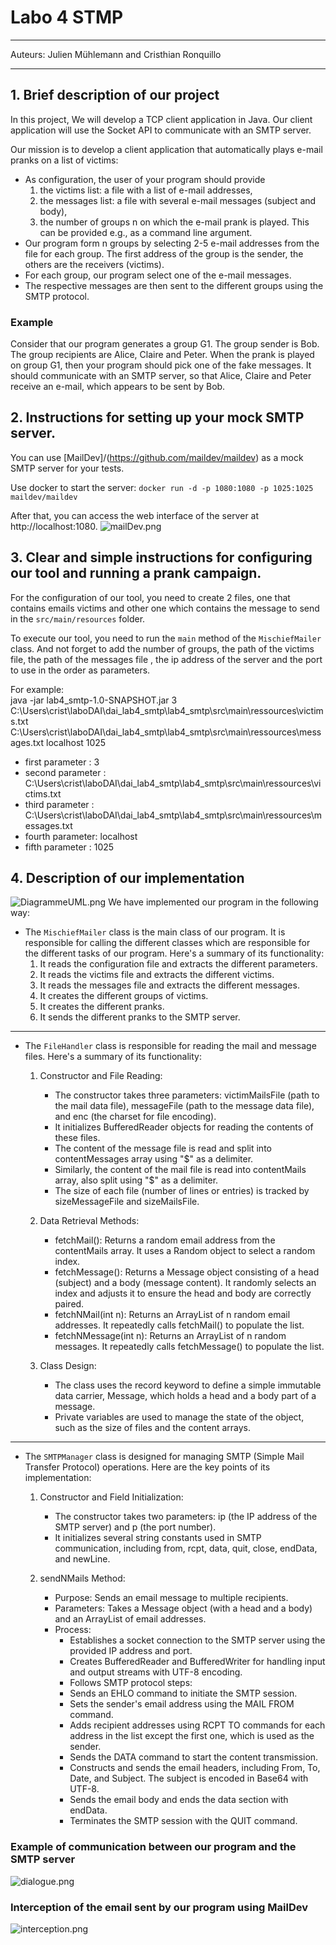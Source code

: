 # Labo 4 STMP
---

Auteurs: Julien Mühlemann and Cristhian Ronquillo 

---
## 1. Brief description of our project
In this project, We will develop a TCP client application in Java. 
Our client application will use the Socket API to communicate with an SMTP server.

Our mission is to develop a client application that automatically plays e-mail pranks on a list of victims:

* As configuration, the user of your program should provide
  1.  the victims list: a file with a list of e-mail addresses,
  2. the messages list: a file with several e-mail messages (subject and body),
  3. the number of groups n on which the e-mail prank is played. This can be provided e.g., as a command line argument.
* Our program form n groups by selecting 2-5 e-mail addresses from the file for each group. 
The first address of the group is the sender, the others are the receivers (victims).
* For each group, our program select one of the e-mail messages.
* The respective messages are then sent to the different groups using the SMTP protocol.

### Example
Consider that our program generates a group G1. 
The group sender is Bob. The group recipients are Alice, Claire and Peter. 
When the prank is played on group G1, then your program should pick one of the fake messages. 
It should communicate with an SMTP server, so that Alice, Claire and Peter receive an e-mail, which appears to be sent by Bob.

## 2. Instructions for setting up your mock SMTP server.
You can use [MailDev]/(https://github.com/maildev/maildev) as a mock SMTP server for your tests. 

Use docker to start the server:
`docker run -d -p 1080:1080 -p 1025:1025 maildev/maildev`

After that, you can access the web interface of the server at http://localhost:1080.
![mailDev.png](lab4_smtp%2Fsrc%2Fmain%2Fressources%2Ffigures%2FmailDev.png)

## 3. Clear and simple instructions for configuring our tool and running a prank campaign.
For the configuration of our tool, you need to create 2 files, one that contains emails victims and other one which contains
the message to send in the `src/main/resources` folder.

To execute our tool, you need to run the `main` method of the `MischiefMailer` class.
And not forget to add the number of groups, 
the path of the victims file, the path of the messages file , 
the ip address of the server and the port to use in the order as parameters.

For example:  
java -jar lab4_smtp-1.0-SNAPSHOT.jar 3 C:\Users\crist\laboDAI\dai_lab4_smtp\lab4_smtp\src\main\ressources\victims.txt C:\Users\crist\laboDAI\dai_lab4_smtp\lab4_smtp\src\main\ressources\messages.txt localhost 1025
  
* first parameter : 3
* second parameter : C:\Users\crist\laboDAI\dai_lab4_smtp\lab4_smtp\src\main\ressources\victims.txt
* third parameter : C:\Users\crist\laboDAI\dai_lab4_smtp\lab4_smtp\src\main\ressources\messages.txt
* fourth parameter: localhost
* fifth parameter : 1025
## 4. Description of our implementation
![DiagrammeUML.png](lab4_smtp%2Fsrc%2Fmain%2Fressources%2Ffigures%2FDiagrammeUML.png)
We have implemented our program in the following way:
* The `MischiefMailer` class is the main class of our program. It is responsible for calling the different classes which are responsible for the different tasks of our program.
Here's a summary of its functionality:
    1. It reads the configuration file and extracts the different parameters.
    2. It reads the victims file and extracts the different victims.
    3. It reads the messages file and extracts the different messages.
    4. It creates the different groups of victims.
    5. It creates the different pranks.
    6. It sends the different pranks to the SMTP server.

---
  

* The `FileHandler` class is responsible for reading the mail and message files.
  Here's a summary of its functionality:
  1. Constructor and File Reading:
     * The constructor takes three parameters: victimMailsFile (path to the mail data file), messageFile (path to the message data file), and enc (the charset for file encoding).
     * It initializes BufferedReader objects for reading the contents of these files.
     * The content of the message file is read and split into contentMessages array using "$" as a delimiter.
     * Similarly, the content of the mail file is read into contentMails array, also split using "$" as a delimiter.
     * The size of each file (number of lines or entries) is tracked by sizeMessageFile and sizeMailsFile.

  2. Data Retrieval Methods:
     * fetchMail(): Returns a random email address from the contentMails array. It uses a Random object to select a random index.
     * fetchMessage(): Returns a Message object consisting of a head (subject) and a body (message content). It randomly selects an index and adjusts it to ensure the head and body are correctly paired.
     * fetchNMail(int n): Returns an ArrayList of n random email addresses. It repeatedly calls fetchMail() to populate the list.
     * fetchNMessage(int n): Returns an ArrayList of n random messages. It repeatedly calls fetchMessage() to populate the list.
  3. Class Design:
     * The class uses the record keyword to define a simple immutable data carrier, Message, which holds a head and a body part of a message.
     * Private variables are used to manage the state of the object, such as the size of files and the content arrays.

---
  
* The `SMTPManager` class is designed for managing SMTP (Simple Mail Transfer Protocol) operations. Here are the key points of its implementation:

  1. Constructor and Field Initialization:
     * The constructor takes two parameters: ip (the IP address of the SMTP server) and p (the port number).
     * It initializes several string constants used in SMTP communication, including from, rcpt, data, quit, close, endData, and newLine.

  2. sendNMails Method:
     * Purpose: Sends an email message to multiple recipients.
     * Parameters: Takes a Message object (with a head and a body) and an ArrayList<String> of email addresses.
     * Process:
       * Establishes a socket connection to the SMTP server using the provided IP address and port.
       * Creates BufferedReader and BufferedWriter for handling input and output streams with UTF-8 encoding.
       * Follows SMTP protocol steps:
       * Sends an EHLO command to initiate the SMTP session.
       * Sets the sender's email address using the MAIL FROM command.
       * Adds recipient addresses using RCPT TO commands for each address in the list except the first one, which is used as the sender.
       * Sends the DATA command to start the content transmission.
       * Constructs and sends the email headers, including From, To, Date, and Subject. The subject is encoded in Base64 with UTF-8.
       * Sends the email body and ends the data section with endData.
       * Terminates the SMTP session with the QUIT command.

### Example of communication between our program and the SMTP server
![dialogue.png](lab4_smtp%2Fsrc%2Fmain%2Fressources%2Ffigures%2Fdialogue.png)
### Interception of the email sent by our program using MailDev
![interception.png](lab4_smtp%2Fsrc%2Fmain%2Fressources%2Ffigures%2Finterception.png)